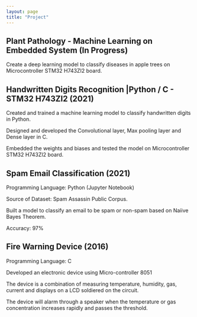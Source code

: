 ```yaml
---
layout: page
title: "Project"
---
```


## Plant Pathology - Machine Learning on Embedded System (In Progress)

Create a deep learning model to classify diseases in apple trees on Microcontroller STM32 H743ZI2 board.

## Handwritten Digits Recognition |Python / C - STM32 H743ZI2 (2021)

Created and trained a machine learning model to classify handwritten digits in Python.

Designed and developed the Convolutional layer, Max pooling layer and Dense layer in C.

Embedded the weights and biases and tested the model on Microcontroller STM32 H743ZI2 board.


## Spam Email Classification (2021)

Programming Language: Python (Jupyter Notebook)

Source of Dataset: Spam Assassin Public Corpus.

Built a model to classify an email to be spam or non-spam based on Naiive Bayes Theorem.

Accuracy: 97%


## Fire Warning Device (2016)

Programming Language: C

Developed an electronic device using Micro-controller 8051

The device is a combination of measuring temperature, humidity, gas, current and displays on a LCD soldiered on the
circuit.

The device will alarm through a speaker when the temperature or gas concentration increases rapidly and passes the
threshold.

